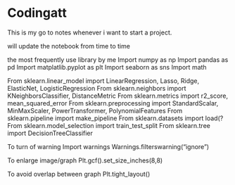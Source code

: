 # Codingatt
This is my go to notes whenever i want to start a project.

will update the notebook from time to time

the most frequently use library by me
Import numpy as np
Import pandas as pd
Import matplatlib.pyplot as plt
Import seaborn as sns
Import math


From sklearn.linear_model import LinearRegression, Lasso, Ridge, ElasticNet, LogisticRegression
From sklearn.neighbors import KNeighborsClassifier, DistanceMetric
From sklearn.metrics import r2_score, mean_squared_error
From sklearn.preprocessing import StandardScalar, MinMaxScaler, PowerTransformer, PolynomialFeatures
From sklearn.pipeline import make_pipeline
From sklearn.datasets import load(?
From sklearn.model_selection import train_test_split
From sklearn.tree import DecisionTreeClassifier



To turn of warning
Import warnings
Warnings.filterswarning(“ignore”)

To enlarge image/graph
Plt.gcf().set_size_inches(8,8)


To avoid overlap between graph
Plt.tight_layout()
